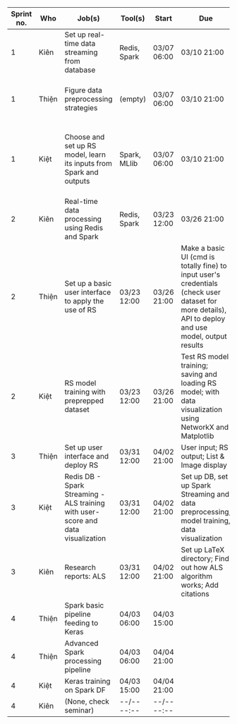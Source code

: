 |Sprint no.|Who|Job(s)|Tool(s)|Start|Due|Note|
|---|---|---|---|---|---|---|
|1|Kiên|Set up real-time data streaming from database|Redis, Spark|03/07 06:00|03/10 21:00|Write down how to setup|
|1|Thiện|Figure data preprocessing strategies|(empty)|03/07 06:00|03/10 21:00|Explain the strategies and why choosing|
|1|Kiệt|Choose and set up RS model, learn its inputs from Spark and outputs|Spark, MLlib|03/07 06:00|03/10 21:00|Explain why choosing the model and how it works briefly|
|2|Kiên|Real-time data processing using Redis and Spark|Redis, Spark|03/23 12:00|03/26 21:00|Do not forget to store results|
|2|Thiện|Set up a basic user interface to apply the use of RS|03/23 12:00|03/26 21:00|Make a basic UI (cmd is totally fine) to input user's credentials (check user dataset for more details), API to deploy and use model, output results|
|2|Kiệt|RS model training with preprepped dataset|03/23 12:00|03/26 21:00|Test RS model training; saving and loading RS model; with data visualization using NetworkX and Matplotlib|
|3|Thiện|Set up user interface and deploy RS|03/31 12:00|04/02 21:00|User input; RS output; List & Image display|
|3|Kiệt|Redis DB - Spark Streaming - ALS training with user-score and data visualization|03/31 12:00|04/02 21:00|Set up DB, set up Spark Streaming and data preprocessing, model training, data visualization|
|3|Kiên|Research reports: ALS|03/31 12:00|04/02 21:00|Set up LaTeX directory; Find out how ALS algorithm works; Add citations|
|4|Thiện|Spark basic pipeline feeding to Keras|04/03 06:00|04/03 15:00||
|4|Thiện|Advanced Spark processing pipeline|04/03 06:00|04/04 21:00||
|4|Kiệt|Keras training on Spark DF|04/03 15:00|04/04 21:00||
|4|Kiên|(None, check seminar)|--/-- --:--|--/-- --:--||
